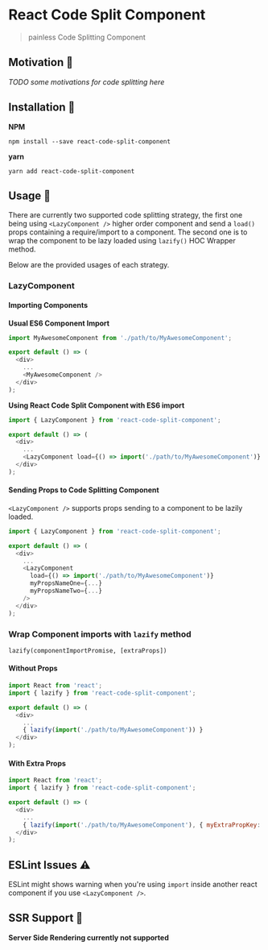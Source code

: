 # React Code Split Component
> painless Code Splitting Component

## Motivation 💪
*TODO some motivations for code splitting here*

## Installation 👷
**NPM**
```
npm install --save react-code-split-component
```
**yarn**
```
yarn add react-code-split-component
```

## Usage 🔧
There are currently two supported code splitting strategy, the first one being using ``<LazyComponent />`` higher order component and send a ``load()`` props containing a require/import to a component. The second one is to wrap the component to be lazy loaded using ``lazify()`` HOC Wrapper method.

Below are the provided usages of each strategy.

### LazyComponent

#### Importing Components
**Usual ES6 Component Import**
```javascript
import MyAwesomeComponent from './path/to/MyAwesomeComponent';

export default () => (
  <div>
    ...
    <MyAwesomeComponent />
  </div>
);
```

**Using React Code Split Component with ES6 import**
```javascript
import { LazyComponent } from 'react-code-split-component';

export default () => (
  <div>
    ...
    <LazyComponent load={() => import('./path/to/MyAwesomeComponent')} />
  </div>
);
```

#### Sending Props to Code Splitting Component
``<LazyComponent />`` supports props sending to a component to be lazily loaded.

```javascript
import { LazyComponent } from 'react-code-split-component';

export default () => (
  <div>
    ...
    <LazyComponent
      load={() => import('./path/to/MyAwesomeComponent')}
      myPropsNameOne={...}
      myPropsNameTwo={...}
    />
  </div>
);
```

### Wrap Component imports with ``lazify`` method

``
lazify(componentImportPromise, [extraProps])
``

#### Without Props
```javascript
import React from 'react';
import { lazify } from 'react-code-split-component';

export default () => (
  <div>
    ...
    { lazify(import('./path/to/MyAwesomeComponent')) }
  </div>
);
```

#### With Extra Props
```javascript
import React from 'react';
import { lazify } from 'react-code-split-component';

export default () => (
  <div>
    ...
    { lazify(import('./path/to/MyAwesomeComponent'), { myExtraPropKey: 'hi!'}) }
  </div>
);
```

## ESLint Issues ⚠️
ESLint might shows warning when you're using ``import`` inside another react component if you use ``<LazyComponent />``.

## SSR Support 🔬

**Server Side Rendering currently not supported**
